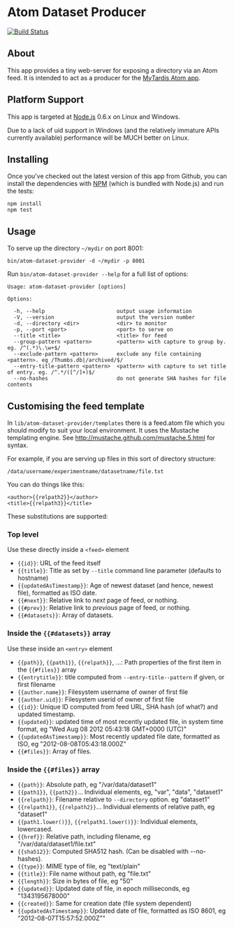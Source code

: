 Atom Dataset Producer
=====================

[![Build Status](https://secure.travis-ci.org/tjdett/atom-dataset-provider.png)](http://travis-ci.org/tjdett/atom-dataset-provider)

About
-----

This app provides a tiny web-server for exposing a directory via an Atom feed.
It is intended to act as a producer for the [MyTardis Atom app][atom-app].

Platform Support
----------------

This app is targeted at [Node.js][nodejs] 0.6.x on Linux and Windows.

Due to a lack of uid support in Windows (and the relatively immature APIs
currently available) performance will be MUCH better on Linux.


Installing
----------

Once you've checked out the latest version of this app from Github, you can 
install the dependencies with [NPM][npm] (which is bundled with Node.js) 
and run the tests:

    npm install
    npm test

Usage
-----

To serve up the directory `~/mydir` on port 8001:

    bin/atom-dataset-provider -d ~/mydir -p 8001

Run `bin/atom-dataset-provider --help` for a full list of options:

    Usage: atom-dataset-provider [options]

    Options:

      -h, --help                       output usage information
      -V, --version                    output the version number
      -d, --directory <dir>            <dir> to monitor
      -p, --port <port>                <port> to serve on
      --title <title>                  <title> for feed
      --group-pattern <pattern>        <pattern> with capture to group by. eg. /^(.*)\.\w+$/
      --exclude-pattern <pattern>      exclude any file containing <pattern>. eg /Thumbs.db|/archived/$/
      --entry-title-pattern <pattern>  <pattern> with capture to set title of entry. eg. /^.*/([^/]+)$/
      --no-hashes                      do not generate SHA hashes for file contents


Customising the feed template
-----------------------------

In `lib/atom-dataset-provider/templates` there is a feed.atom file which you should modify to suit your local environment. It uses
the Mustache templating engine. See http://mustache.github.com/mustache.5.html for syntax.

For example, if you are serving up files in this sort of directory structure:

    /data/username/experimentname/datasetname/file.txt

You can do things like this:

    <author>{{relpath2}}</author>
    <title>{{relpath3}}</title>

These substitutions are supported:

### Top level
Use these directly inside a `<feed>` element
* `{{id}}`: URL of the feed itself
* `{{title}}`: Title as set by `--title` command line parameter (defaults to hostname)
* `{{updatedAsTimestamp}}`: Age of newest dataset (and hence, newest file), formatted as ISO date.
* `{{#next}}`: Relative link to *next* page of feed, or nothing.
* `{{#prev}}`: Relative link to *previous* page of feed, or nothing.
* `{{#datasets}}`: Array of datasets.

### Inside the `{{#datasets}}` array
Use these inside an `<entry>` element

* `{{path}}`, `{{path1}}`, `{{relpath}}`, ...: Path properties of the first item in the `{{#files}}` array
* `{{entrytitle}}`: title computed from `--entry-title--pattern` if given, or first filename 
* `{{author.name}}`: Filesystem username of owner of first file
* `{{author.uid}}`: Filesystem userid of owner of first file
* `{{id}}`: Unique ID computed from feed URL, SHA hash (of what?) and updated timestamp. 
* `{{updated}}`: updated time of most recently updated file, in system time format, eg "Wed Aug 08 2012 05:43:18 GMT+0000 (UTC)"
* `{{updatedAsTimestamp}}`: Most recently updated file date, formatted as ISO, eg "2012-08-08T05:43:18.000Z"
* `{{#files}}`: Array of files.

### Inside the `{{#files}}` array

* `{{path}}`: Absolute path, eg "/var/data/dataset1"
* `{{path1}}`, `{{path2}}`... Individual elements, eg, "var", "data", "dataset1"
* `{{relpath}}`: Filename relative to `--directory` option. eg "dataset1"
* `{{relpath1}}`, `{{relpath2}}`... Individual elements of relative path, eg "dataset1"
* `{{path1.lower()}}`, `{{relpath1.lower()}}`: Individual elements, lowercased. 
* `{{href}}`: Relative path, including filename, eg "/var/data/dataset1/file.txt"
* `{{sha512}}`: Computed SHA512 hash. (Can be disabled with --no-hashes).
* `{{type}}`: MIME type of file, eg "text/plain"
* `{{title}}`: File name without path, eg "file.txt"
* `{{length}}`: Size in bytes of file, eg "50"
* `{{updated}}`: Updated date of file, in epoch milliseconds, eg "1343195678000"
* `{{created}}`: Same for creation date (file system dependent)
* `{{updatedAsTimestamp}}`: Updated date of file, formatted as ISO 8601, eg "2012-08-07T15:57:52.000Z""


[atom-app]: https://github.com/tjdett/mytardis-app-atom
[nodejs]: http://nodejs.org/
[npm]: http://npmjs.org/
